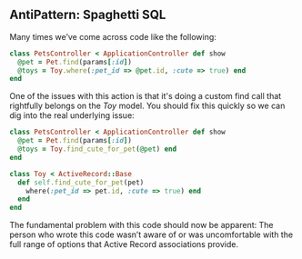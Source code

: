 ## AntiPattern: Spaghetti SQL

Many times we’ve come across code like the following:

```ruby
class PetsController < ApplicationController def show
  @pet = Pet.find(params[:id])
  @toys = Toy.where(:pet_id => @pet.id, :cute => true) end
end
```

One of the issues with this action is that it's doing a custom find call that rightfully belongs on the _Toy_ model.
You should fix this quickly so we can dig into the real underlying issue:

```ruby
class PetsController < ApplicationController def show
  @pet = Pet.find(params[:id])
  @toys = Toy.find_cute_for_pet(@pet) end
end

class Toy < ActiveRecord::Base 
  def self.find_cute_for_pet(pet)
    where(:pet_id => pet.id, :cute => true) end
  end
end
```

The fundamental problem with this code should now be apparent:
The person who wrote this code wasn’t aware of or was uncomfortable with the full range of options 
that Active Record associations provide.